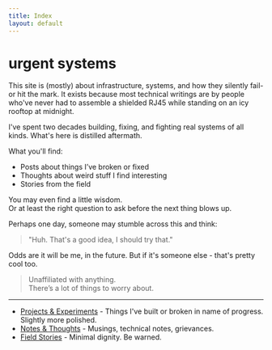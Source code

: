 ```yaml
---
title: Index
layout: default
---
```

# urgent systems

This site is (mostly) about infrastructure, systems, and how they silently fail- 
or hit the mark. It exists because most technical writings are by people who've never had
to assemble a shielded RJ45 while standing on an icy rooftop at midnight.

I've spent two decades building, fixing, and fighting real systems of all kinds.
What's here is distilled aftermath.

What you'll find:
- Posts about things I’ve broken or fixed
- Thoughts about weird stuff I find interesting
- Stories from the field

You may even find a little wisdom.  
Or at least the right question to ask before the next thing blows up.

Perhaps one day, someone may stumble across this and think:

> "Huh. That's a good idea, I should try that."

Odds are it will be me, in the future. But if it's someone else -  that's
pretty cool too.

> Unaffiliated with anything.  
> There’s a lot of things to worry about.

---
- [Projects & Experiments](/projects/) - Things I've built or broken in name of progress. Slightly more polished.
- [Notes & Thoughts](/notes/) - Musings, technical notes, grievances.
- [Field Stories](/stories/) - Minimal dignity. Be warned.
